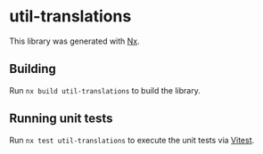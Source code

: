 # util-translations

This library was generated with [Nx](https://nx.dev).

## Building

Run `nx build util-translations` to build the library.

## Running unit tests

Run `nx test util-translations` to execute the unit tests via [Vitest](https://vitest.dev/).
